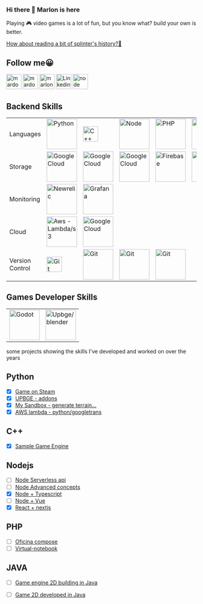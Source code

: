 ### Hi there 👋 Marlon is here

Playing 🎮 video games is a lot of fun, but you know what? build your own is better.

[How about reading a bit of splinter's history?📜](https://mardozux-studio.s3.amazonaws.com/public-assets/splinter-soul.pdf)

## Follow me😀
<p align="left">
  <a href="https://store.steampowered.com/developer/mardozux/" target="_blank" title="Steam Page" style="text-decoration: none">
    <img src="https://www.vectorlogo.zone/logos/steampowered/steampowered-icon.svg" alt="mardozux" width="40" />
  </a>
  <a href="https://mardozux.itch.io/" target="_blank" title="Itch.io Page" style="text-decoration: none">
    <img src="https://mardozux-studio.s3.amazonaws.com/public-assets/mardozux-studio.png" alt="mardozux" width="40" />
  </a>
  <a href="https://www.youtube.com/@mardozuxstudio" target="_blank" title="Youtube" style="text-decoration: none">
    <img src="https://www.vectorlogo.zone/logos/youtube/youtube-icon.svg" alt="marlon" width="40" />
  </a>
  <a href="https://www.linkedin.com/in/mrcardoso/" target="_blank" title="Linkedin Contact" style="text-decoration: none">
    <img src="https://www.vectorlogo.zone/logos/linkedin/linkedin-icon.svg" alt="Linkedin" width="40" />
  </a>
  <a href="https://www.npmjs.com/~mrcardoso" target="_blank" title="Node skills" style="text-decoration: none">
    <img src="https://www.vectorlogo.zone/logos/npmjs/npmjs-ar21.svg" alt="node" width="40" />
  </a>
</p>

## Backend Skills
<table>
  <tbody>
     <tr>
       <td>Languages</td>
        <td><img src="https://www.vectorlogo.zone/logos/python/python-horizontal.svg" alt="Python" width="80" /></td>
        <td><img src="https://www.vectorlogo.zone/logos/isocpp/isocpp-icon.svg" alt="C++" width="40" /></td>
        <td><img src="https://www.vectorlogo.zone/logos/nodejs/nodejs-horizontal.svg" alt="Node" width="80" /></td>
        <td><img src="https://www.vectorlogo.zone/logos/php/php-horizontal.svg" alt="PHP" width="80" /></td>
        <td><img src="https://www.vectorlogo.zone/logos/java/java-horizontal.svg" alt="java" width="80" /></td>
       <td>
         <a href="https://github.com/MRCardoso/mcvim" target="_blank" title="Vim common commands" style="text-decoration: none">
          <img src="https://www.vectorlogo.zone/logos/vim/vim-icon.svg" alt="Vim" width="40" />
        </a>
       </td>
     </tr>
    <tr>
      <td>Storage</td>
      <td><img src="https://www.vectorlogo.zone/logos/mysql/mysql-ar21.svg" alt="Google Cloud" width="80" /></td>
      <td><img src="https://www.vectorlogo.zone/logos/postgresql/postgresql-horizontal.svg" alt="Google Cloud" width="80" /></td>
      <td><img src="https://www.vectorlogo.zone/logos/mongodb/mongodb-ar21.svg" alt="Google Cloud" width="80" /></td>
      <td><img src="https://www.vectorlogo.zone/logos/firebase/firebase-ar21.svg" alt="Firebase" width="80" /></td>
      <td><img src="https://www.vectorlogo.zone/logos/redis/redis-ar21.svg" alt="Redis" width="80" /></td>
      <td></td>
    </tr>
    <tr>
      <td>Monitoring</td>
      <td><img src="https://www.vectorlogo.zone/logos/newrelic/newrelic-ar21.svg" alt="Newrelic" width="80" /></td>
      <td><img src="https://www.vectorlogo.zone/logos/grafana/grafana-ar21.svg" alt="Grafana" width="80" /></td>
      <td></td>
      <td></td>
      <td></td>
      <td></td>
    </tr>
    <tr>
      <td>Cloud</td>
      <td><img src="https://www.vectorlogo.zone/logos/amazon_aws/amazon_aws-ar21.svg" alt="Aws - Lambda/s3" width="80" /></td>
      <td><img src="https://www.vectorlogo.zone/logos/google_cloud/google_cloud-ar21.svg" alt="Google Cloud" width="80" /></td>
      <td></td>
      <td></td>
      <td></td>
      <td></td>
    </tr>
    <tr>
      <td>Version Control</td>
      <td>
         <a href="https://github.com/MRCardoso/git-code" target="_blank" title="Git basic commands" style="text-decoration: none">
          <img src="https://www.vectorlogo.zone/logos/git-scm/git-scm-icon.svg" alt="Git" width="40" />
        </a>
       </td>
      <td><img src="https://www.vectorlogo.zone/logos/gitlab/gitlab-ar21.svg" alt="Git" width="80" /></td>
      <td><img src="https://www.vectorlogo.zone/logos/github/github-ar21.svg" alt="Git" width="80" /></td>
      <td><img src="https://www.vectorlogo.zone/logos/bitbucket/bitbucket-ar21.svg" alt="Git" width="80" /></td>
      <td></td>
      <td></td>
    </tr>
  </tbody>
</table>

## Games Developer Skills
<table>
  <tbody>
     <tr>
        <td><img src="https://www.vectorlogo.zone/logos/godotengine/godotengine-icon.svg" alt="Godot" width="80" /></td>
        <td><img src="https://www.vectorlogo.zone/logos/blender/blender-icon.svg" alt="Upbge/blender" width="80" /></td>
     </tr>
  </tbody>
</table>

some projects showing the skills I've developed and worked on over the years

## Python
- [x] [Game on Steam](https://store.steampowered.com/app/1946280/Small_phrases_Great_stories/)
- [x] [UPBGE - addons](https://github.com/MRCardoso/upbge-utils/tree/master)
- [x] [My Sandbox - generate terrain...](https://github.com/MRCardoso/python-sandbox/tree/main)
- [x] [AWS lambda - python/googletrans](https://github.com/MRCardoso/megrolang-lambda)

## C++
- [x] [Sample Game Engine](https://mardozux.itch.io/hellow-pong)

## Nodejs
- [ ] [Node Serverless api](https://github.com/MRCardoso/node-serverless)
- [ ] [Node Advanced concepts](https://github.com/MRCardoso/node-stuffs)
- [x] [Node + Typescript](https://github.com/MRCardoso/nodeevel)
- [ ] [Node + Vue](https://github.com/MRCardoso/task-list-server)
- [x] [React + nextjs](https://github.com/MRCardoso/migrate-lang)

## PHP
- [ ] [Oficina compose](https://github.com/MRCardoso/oficina-composer)
- [ ] [Virtual-notebook](https://github.com/MRCardoso/virtual-notebook)

## JAVA

- [ ] [Game engine 2D building in Java](https://bitbucket.org/mrcmasters/hatter-coin)
- [ ] [Game 2D developed in Java](https://mardozux.itch.io/hatter-coin-guy)



<!--
**MRCardoso/MRCardoso** is a ✨ _special_ ✨ repository because its `README.md` (this file) appears on your GitHub profile.

Here are some ideas to get you started:

- 🔭 I’m currently working on ...
- 🌱 I’m currently learning ...
- 👯 I’m looking to collaborate on ...
- 🤔 I’m looking for help with ...
- 💬 Ask me about ...
- 📫 How to reach me: ...
- 😄 Pronouns: ...
- ⚡ Fun fact: ...
-->
